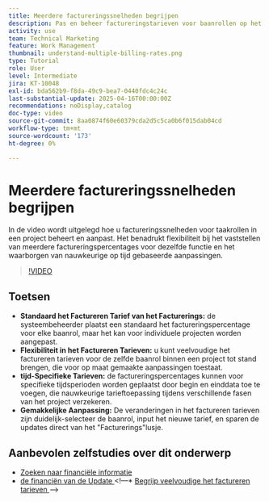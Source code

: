 ```yaml
---
title: Meerdere factureringssnelheden begrijpen
description: Pas en beheer factureringstarieven voor baanrollen op het projectniveau aan.
activity: use
team: Technical Marketing
feature: Work Management
thumbnail: understand-multiple-billing-rates.png
type: Tutorial
role: User
level: Intermediate
jira: KT-10048
exl-id: bda562b9-f8da-49c9-bea7-0440fdc4c24c
last-substantial-update: 2025-04-16T00:00:00Z
recommendations: noDisplay,catalog
doc-type: video
source-git-commit: 8aa0874f60e60379cda2d5c5ca0b6f015dab04cd
workflow-type: tm+mt
source-wordcount: '173'
ht-degree: 0%

---
```



# Meerdere factureringssnelheden begrijpen

In de video wordt uitgelegd hoe u factureringssnelheden voor taakrollen in een project beheert en aanpast. &#x200B;Het benadrukt flexibiliteit bij het vaststellen van meerdere factureringspercentages voor dezelfde functie en het waarborgen van nauwkeurige op tijd gebaseerde aanpassingen. &#x200B;


>[!VIDEO](https://video.tv.adobe.com/v/3457652/?quality=12&learn=on&enablevpops)

## Toetsen


* **Standaard het Factureren Tarief van het Facturerings:** de systeembeheerder plaatst een standaard het factureringspercentage voor elke baanrol, maar het kan voor individuele projecten worden aangepast. &#x200B;
* **Flexibiliteit in het Factureren Tarieven:** u kunt veelvoudige het factureren tarieven voor de zelfde baanrol binnen een project tot stand brengen, die voor op maat gemaakte aanpassingen toestaat. &#x200B;
* **tijd-Specifieke Tarieven:** de factureringspercentages kunnen voor specifieke tijdsperioden worden geplaatst door begin en einddata toe te voegen, die nauwkeurige tarieftoepassing tijdens verschillende fasen van het project verzekeren. &#x200B;
* **Gemakkelijke Aanpassing:** De veranderingen in het factureren tarieven zijn duidelijk-selecteer de baanrol, input het nieuwe tarief, en sparen de updates direct van het &quot;Facturerings&quot;lusje. &#x200B;

## Aanbevolen zelfstudies over dit onderwerp

* [Zoeken naar financiële informatie](/help/manage-work/project-finances/find-financial-information.md)
* [ de financiën van de Update ](/help/manage-work/project-finances/update-and-review-finances.md)
&lt;!—* [ Begrijp veelvoudige het factureren tarieven ](/help/manage-work/project-finances/multiple-billing-rates.md)—>

